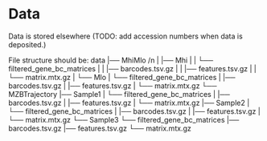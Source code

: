 # Data

Data is stored elsewhere (TODO: add accession numbers when data is deposited.)

File structure should be:
data
|── MhiMlo /n
|        |── Mhi
|        |    └── filtered_gene_bc_matrices
|        |                |── barcodes.tsv.gz
|        |                |── features.tsv.gz
|        |                └── matrix.mtx.gz
|        └── Mlo
|             └── filtered_gene_bc_matrices
|                         |── barcodes.tsv.gz
|                         |── features.tsv.gz
|                         └── matrix.mtx.gz
└── MZBTrajectory 
         |── Sample1
         |     └── filtered_gene_bc_matrices
         |                 |── barcodes.tsv.gz
         |                 |── features.tsv.gz
         |                 └── matrix.mtx.gz
         |── Sample2
         |     └── filtered_gene_bc_matrices
         |                 |── barcodes.tsv.gz
         |                 |── features.tsv.gz
         |                 └── matrix.mtx.gz
         └── Sample3
                └── filtered_gene_bc_matrices
                           |── barcodes.tsv.gz
                           |── features.tsv.gz
                           └── matrix.mtx.gz
